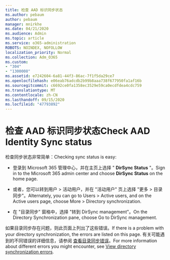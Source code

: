 ```yaml
---
title: 检查 AAD 标识同步状态
ms.author: pebaum
author: pebaum
manager: mnirkhe
ms.date: 04/21/2020
ms.audience: Admin
ms.topic: article
ms.service: o365-administration
ROBOTS: NOINDEX, NOFOLLOW
localization_priority: Normal
ms.collection: Adm_O365
ms.custom:
- "304"
- "1300008"
ms.assetid: e7242604-6a81-44f3-86ac-7f1f5da29ce7
ms.openlocfilehash: e06eab76adcdb2b99b8aaa738f677950fa1af16b
ms.sourcegitcommit: c6692ce0fa1358ec3529e59ca0ecdfdea4cdc759
ms.translationtype: MT
ms.contentlocale: zh-CN
ms.lasthandoff: 09/15/2020
ms.locfileid: "47793892"
---
```

# <a name="check-aad-identity-sync-status"></a><span data-ttu-id="14099-102">检查 AAD 标识同步状态</span><span class="sxs-lookup"><span data-stu-id="14099-102">Check AAD Identity Sync status</span></span>

<span data-ttu-id="14099-103">检查同步状态非常简单：</span><span class="sxs-lookup"><span data-stu-id="14099-103">Checking sync status is easy:</span></span>
  
- <span data-ttu-id="14099-104">登录到 Microsoft 365 管理中心，并在主页上选择 " **DirSync Status** "。</span><span class="sxs-lookup"><span data-stu-id="14099-104">Sign in to the Microsoft 365 admin center and choose **DirSync Status** on the home page.</span></span>

- <span data-ttu-id="14099-105">或者，您可以转到用户 \> 活动用户，并在 "活动用户" 页上选择 "更多 \> 目录同步"。</span><span class="sxs-lookup"><span data-stu-id="14099-105">Alternately, you can go to Users \> Active users, and on the Active users page, choose More \> Directory synchronization.</span></span>

- <span data-ttu-id="14099-106">在 "目录同步" 窗格中，选择 "转到 DirSync management"。</span><span class="sxs-lookup"><span data-stu-id="14099-106">On the Directory Synchronization pane, choose Go to DirSync management.</span></span>

<span data-ttu-id="14099-107">如果目录同步存在问题，则此页面上列出了这些错误。</span><span class="sxs-lookup"><span data-stu-id="14099-107">If there is a problem with your directory synchronization, the errors are listed on this page.</span></span> <span data-ttu-id="14099-108">有关可能遇到的不同错误的详细信息，请参阅 [查看目录同步错误](https://docs.microsoft.com//office365/enterprise/identify-directory-synchronization-errors)。</span><span class="sxs-lookup"><span data-stu-id="14099-108">For more information about different errors you might encounter, see [View directory synchronization errors](https://docs.microsoft.com//office365/enterprise/identify-directory-synchronization-errors).</span></span>
  